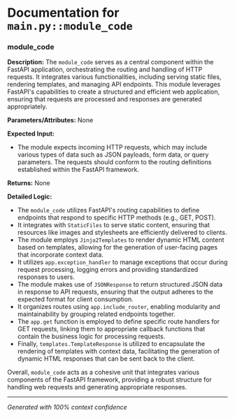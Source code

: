 # Documentation for `main.py::module_code`

### module_code

**Description:**
The `module_code` serves as a central component within the FastAPI application, orchestrating the routing and handling of HTTP requests. It integrates various functionalities, including serving static files, rendering templates, and managing API endpoints. This module leverages FastAPI's capabilities to create a structured and efficient web application, ensuring that requests are processed and responses are generated appropriately.

**Parameters/Attributes:**
None

**Expected Input:**
- The module expects incoming HTTP requests, which may include various types of data such as JSON payloads, form data, or query parameters. The requests should conform to the routing definitions established within the FastAPI framework.

**Returns:**
None

**Detailed Logic:**
- The `module_code` utilizes FastAPI's routing capabilities to define endpoints that respond to specific HTTP methods (e.g., GET, POST).
- It integrates with `StaticFiles` to serve static content, ensuring that resources like images and stylesheets are efficiently delivered to clients.
- The module employs `Jinja2Templates` to render dynamic HTML content based on templates, allowing for the generation of user-facing pages that incorporate context data.
- It utilizes `app.exception_handler` to manage exceptions that occur during request processing, logging errors and providing standardized responses to users.
- The module makes use of `JSONResponse` to return structured JSON data in response to API requests, ensuring that the output adheres to the expected format for client consumption.
- It organizes routes using `app.include_router`, enabling modularity and maintainability by grouping related endpoints together.
- The `app.get` function is employed to define specific route handlers for GET requests, linking them to appropriate callback functions that contain the business logic for processing requests.
- Finally, `templates.TemplateResponse` is utilized to encapsulate the rendering of templates with context data, facilitating the generation of dynamic HTML responses that can be sent back to the client.

Overall, `module_code` acts as a cohesive unit that integrates various components of the FastAPI framework, providing a robust structure for handling web requests and generating appropriate responses.

---
*Generated with 100% context confidence*
